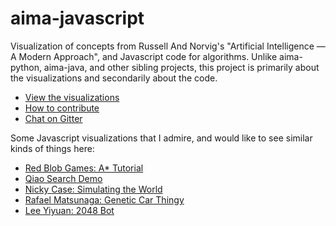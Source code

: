 # aima-javascript
Visualization of concepts from Russell And Norvig's "Artificial Intelligence — A Modern Approach", and Javascript code for algorithms. Unlike aima-python, aima-java, and other sibling projects, this project is primarily about the visualizations and secondarily about the code.

- [View the visualizations](http://hubersam.github.io/aima-javascript/)
- [How to contribute](https://github.com/aimacode/aima-javascript/wiki/How-to-Contribute)
- [Chat on Gitter](https://gitter.im/aimacode/Lobby)

Some Javascript visualizations that I admire, and would like to see similar kinds of things here:
- [Red Blob Games: A* Tutorial](http://www.redblobgames.com/pathfinding/a-star/introduction.html)
- [Qiao Search Demo](https://qiao.github.io/PathFinding.js/visual/)
- [Nicky Case: Simulating the World](http://ncase.me/simulating/)
- [Rafael Matsunaga: Genetic Car Thingy](http://rednuht.org/genetic_cars_2/)
- [Lee Yiyuan: 2048 Bot](http://leeyiyuan.github.io/2048ai/)
